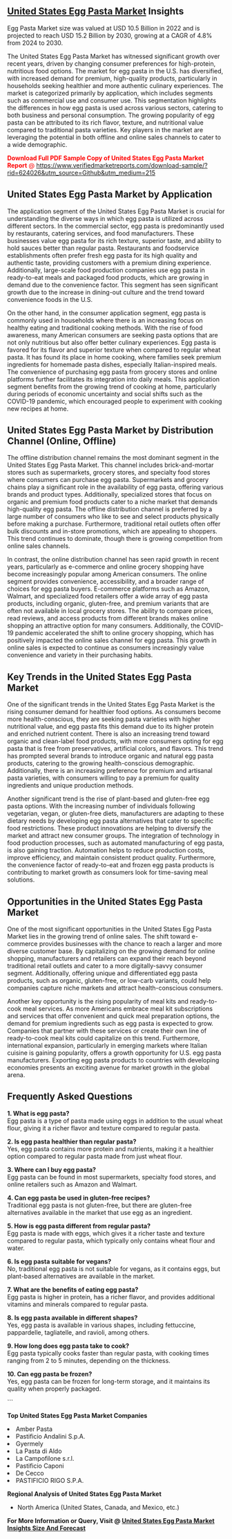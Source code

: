 <h2><a href="https://www.verifiedmarketreports.com/download-sample/?rid=624026&amp;utm_source=Github&amp;utm_medium=215" target="_blank">United States Egg Pasta Market</a> Insights</h2><p>Egg Pasta Market size was valued at USD 10.5 Billion in 2022 and is projected to reach USD 15.2 Billion by 2030, growing at a CAGR of 4.8% from 2024 to 2030.</p><p><p>The United States Egg Pasta Market has witnessed significant growth over recent years, driven by changing consumer preferences for high-protein, nutritious food options. The market for egg pasta in the U.S. has diversified, with increased demand for premium, high-quality products, particularly in households seeking healthier and more authentic culinary experiences. The market is categorized primarily by application, which includes segments such as commercial use and consumer use. This segmentation highlights the differences in how egg pasta is used across various sectors, catering to both business and personal consumption. The growing popularity of egg pasta can be attributed to its rich flavor, texture, and nutritional value compared to traditional pasta varieties. Key players in the market are leveraging the potential in both offline and online sales channels to cater to a wide demographic. <p><span class=""><span style="color: #ff0000;"><strong>Download Full PDF Sample Copy of United States Egg Pasta Market Report</strong> @ </span><a href="https://www.verifiedmarketreports.com/download-sample/?rid=624026&amp;utm_source=Github&amp;utm_medium=215" target="_blank">https://www.verifiedmarketreports.com/download-sample/?rid=624026&amp;utm_source=Github&amp;utm_medium=215</a></span></p></p><h2>United States Egg Pasta Market by Application</h2><p>The application segment of the United States Egg Pasta Market is crucial for understanding the diverse ways in which egg pasta is utilized across different sectors. In the commercial sector, egg pasta is predominantly used by restaurants, catering services, and food manufacturers. These businesses value egg pasta for its rich texture, superior taste, and ability to hold sauces better than regular pasta. Restaurants and foodservice establishments often prefer fresh egg pasta for its high quality and authentic taste, providing customers with a premium dining experience. Additionally, large-scale food production companies use egg pasta in ready-to-eat meals and packaged food products, which are growing in demand due to the convenience factor. This segment has seen significant growth due to the increase in dining-out culture and the trend toward convenience foods in the U.S. <p>On the other hand, in the consumer application segment, egg pasta is commonly used in households where there is an increasing focus on healthy eating and traditional cooking methods. With the rise of food awareness, many American consumers are seeking pasta options that are not only nutritious but also offer better culinary experiences. Egg pasta is favored for its flavor and superior texture when compared to regular wheat pasta. It has found its place in home cooking, where families seek premium ingredients for homemade pasta dishes, especially Italian-inspired meals. The convenience of purchasing egg pasta from grocery stores and online platforms further facilitates its integration into daily meals. This application segment benefits from the growing trend of cooking at home, particularly during periods of economic uncertainty and social shifts such as the COVID-19 pandemic, which encouraged people to experiment with cooking new recipes at home. <h2>United States Egg Pasta Market by Distribution Channel (Online, Offline)</h2><p>The offline distribution channel remains the most dominant segment in the United States Egg Pasta Market. This channel includes brick-and-mortar stores such as supermarkets, grocery stores, and specialty food stores where consumers can purchase egg pasta. Supermarkets and grocery chains play a significant role in the availability of egg pasta, offering various brands and product types. Additionally, specialized stores that focus on organic and premium food products cater to a niche market that demands high-quality egg pasta. The offline distribution channel is preferred by a large number of consumers who like to see and select products physically before making a purchase. Furthermore, traditional retail outlets often offer bulk discounts and in-store promotions, which are appealing to shoppers. This trend continues to dominate, though there is growing competition from online sales channels.<p>In contrast, the online distribution channel has seen rapid growth in recent years, particularly as e-commerce and online grocery shopping have become increasingly popular among American consumers. The online segment provides convenience, accessibility, and a broader range of choices for egg pasta buyers. E-commerce platforms such as Amazon, Walmart, and specialized food retailers offer a wide array of egg pasta products, including organic, gluten-free, and premium variants that are often not available in local grocery stores. The ability to compare prices, read reviews, and access products from different brands makes online shopping an attractive option for many consumers. Additionally, the COVID-19 pandemic accelerated the shift to online grocery shopping, which has positively impacted the online sales channel for egg pasta. This growth in online sales is expected to continue as consumers increasingly value convenience and variety in their purchasing habits. <h2>Key Trends in the United States Egg Pasta Market</h2><p>One of the significant trends in the United States Egg Pasta Market is the rising consumer demand for healthier food options. As consumers become more health-conscious, they are seeking pasta varieties with higher nutritional value, and egg pasta fits this demand due to its higher protein and enriched nutrient content. There is also an increasing trend toward organic and clean-label food products, with more consumers opting for egg pasta that is free from preservatives, artificial colors, and flavors. This trend has prompted several brands to introduce organic and natural egg pasta products, catering to the growing health-conscious demographic. Additionally, there is an increasing preference for premium and artisanal pasta varieties, with consumers willing to pay a premium for quality ingredients and unique production methods. <p>Another significant trend is the rise of plant-based and gluten-free egg pasta options. With the increasing number of individuals following vegetarian, vegan, or gluten-free diets, manufacturers are adapting to these dietary needs by developing egg pasta alternatives that cater to specific food restrictions. These product innovations are helping to diversify the market and attract new consumer groups. The integration of technology in food production processes, such as automated manufacturing of egg pasta, is also gaining traction. Automation helps to reduce production costs, improve efficiency, and maintain consistent product quality. Furthermore, the convenience factor of ready-to-eat and frozen egg pasta products is contributing to market growth as consumers look for time-saving meal solutions.<h2>Opportunities in the United States Egg Pasta Market</h2><p>One of the most significant opportunities in the United States Egg Pasta Market lies in the growing trend of online sales. The shift toward e-commerce provides businesses with the chance to reach a larger and more diverse customer base. By capitalizing on the growing demand for online shopping, manufacturers and retailers can expand their reach beyond traditional retail outlets and cater to a more digitally-savvy consumer segment. Additionally, offering unique and differentiated egg pasta products, such as organic, gluten-free, or low-carb variants, could help companies capture niche markets and attract health-conscious consumers. <p>Another key opportunity is the rising popularity of meal kits and ready-to-cook meal services. As more Americans embrace meal kit subscriptions and services that offer convenient and quick meal preparation options, the demand for premium ingredients such as egg pasta is expected to grow. Companies that partner with these services or create their own line of ready-to-cook meal kits could capitalize on this trend. Furthermore, international expansion, particularly in emerging markets where Italian cuisine is gaining popularity, offers a growth opportunity for U.S. egg pasta manufacturers. Exporting egg pasta products to countries with developing economies presents an exciting avenue for market growth in the global arena.<h2>Frequently Asked Questions</h2><p><b>1. What is egg pasta?</b><br>Egg pasta is a type of pasta made using eggs in addition to the usual wheat flour, giving it a richer flavor and texture compared to regular pasta.</p><p><b>2. Is egg pasta healthier than regular pasta?</b><br>Yes, egg pasta contains more protein and nutrients, making it a healthier option compared to regular pasta made from just wheat flour.</p><p><b>3. Where can I buy egg pasta?</b><br>Egg pasta can be found in most supermarkets, specialty food stores, and online retailers such as Amazon and Walmart.</p><p><b>4. Can egg pasta be used in gluten-free recipes?</b><br>Traditional egg pasta is not gluten-free, but there are gluten-free alternatives available in the market that use egg as an ingredient.</p><p><b>5. How is egg pasta different from regular pasta?</b><br>Egg pasta is made with eggs, which gives it a richer taste and texture compared to regular pasta, which typically only contains wheat flour and water.</p><p><b>6. Is egg pasta suitable for vegans?</b><br>No, traditional egg pasta is not suitable for vegans, as it contains eggs, but plant-based alternatives are available in the market.</p><p><b>7. What are the benefits of eating egg pasta?</b><br>Egg pasta is higher in protein, has a richer flavor, and provides additional vitamins and minerals compared to regular pasta.</p><p><b>8. Is egg pasta available in different shapes?</b><br>Yes, egg pasta is available in various shapes, including fettuccine, pappardelle, tagliatelle, and ravioli, among others.</p><p><b>9. How long does egg pasta take to cook?</b><br>Egg pasta typically cooks faster than regular pasta, with cooking times ranging from 2 to 5 minutes, depending on the thickness.</p><p><b>10. Can egg pasta be frozen?</b><br>Yes, egg pasta can be frozen for long-term storage, and it maintains its quality when properly packaged.</p>```</p><p><strong>Top United States Egg Pasta Market Companies</strong></p><div data-test-id=""><p><li>Amber Pasta</li><li> Pastificio Andalini S.p.A.</li><li> Gyermely</li><li> La Pasta di Aldo</li><li> La Campofilone s.r.l.</li><li> Pastificio Caponi</li><li> De Cecco</li><li> PASTIFICIO RIGO S.P.A.</li></p><div><strong>Regional Analysis of&nbsp;United States Egg Pasta Market</strong></div><ul><li dir="ltr"><p dir="ltr">North America&nbsp;(United States, Canada, and Mexico, etc.)</p></li></ul><p><strong>For More Information or Query, Visit @&nbsp;</strong><strong><a href="https://www.verifiedmarketreports.com/product/egg-pasta-market/?utm_source=Github&amp;utm_medium=215" target="_blank">United States Egg Pasta Market Insights Size And Forecast</a></strong></p></div>
